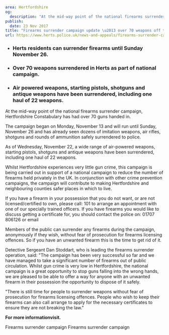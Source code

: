 ```yaml
area: Hertfordshire
og:
  description: "At the mid-way point of the national firearms surrender campaign, we\u2019ve had over 70 guns handed in."
publish:
  date: 23 Nov 2017
title: "Firearms surrender campaign update \u2013 over 70 weapons off the streets"
url: https://www.herts.police.uk/news-and-appeals/firearms-surrender-campaign-update-over-70-weapons-off-the-streets-1169
```

* ### Herts residents can surrender firearms until Sunday November 26.

 * ### Over 70 weapons surrendered in Herts as part of national campaign.

 * ### Air powered weapons, starting pistols, shotguns and antique weapons have been surrendered, including one haul of 22 weapons.

At the mid-way point of the national firearms surrender campaign, Hertfordshire Constabulary has had over 70 guns handed in.

The campaign began on Monday, November 13 and will run until Sunday, November 26 and has already seen dozens of imitation weapons, air rifles, shotguns and rounds of ammunition safely surrendered to police.

As of Wednesday, November 22, a wide range of air-powered weapons, starting pistols, shotguns and antique weapons have been surrendered, including one haul of 22 weapons.

Whilst Hertfordshire experiences very little gun crime, this campaign is being carried out in support of a national campaign to reduce the number of firearms held privately in the UK. In conjunction with other crime prevention campaigns, the campaign will contribute to making Hertfordshire and neighbouring counties safer places in which to live.

If you have a firearm in your possession that you do not want, or are not licensed/certified to own, please call: 101 to arrange an appointment with one of our specially trained officers. If you have firearms you would like to discuss getting a certificate for, you should contact the police on: 01707 806126 or email

Members of the public can surrender any firearms during the campaign, anonymously if they wish, without fear of prosecution for firearms licensing offences. So if you have an unwanted firearm this is the time to get rid of it.

Detective Sergeant Dan Stoddart, who is leading the firearms surrender operation, said: "The campaign has been very successful so far and we have managed to take a significant number of firearms out of public circulation. Whilst gun crime is very low in Hertfordshire, the national campaign is a great opportunity to stop guns falling into the wrong hands, we are pleased to be able to offer a way for anyone with an unwanted firearm in their possession the opportunity to dispose of it safely.

"There is still time for people to surrender weapons without fear of prosecution for firearms licensing offences. People who wish to keep their firearms can also call arrange to apply for the necessary certificates to ensure they are not breaking the law."

**For more informationvisit.**

Firearms surrender campaign Firearms surrender campaign
